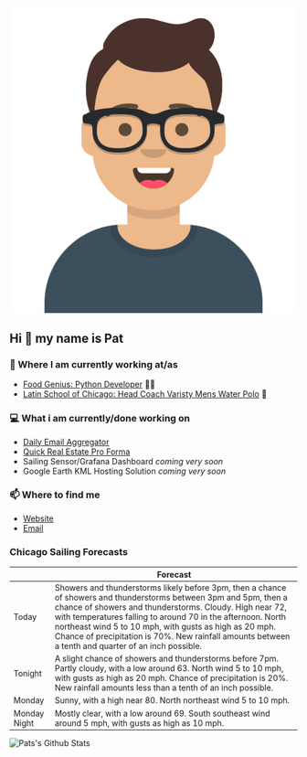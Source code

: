 [![Social banner for p-j-falconer](https://raw.githubusercontent.com/P-J-FALCONER/P-J-FALCONER/master/assets/avataaars.svg)](https://patfalconer.com/)
## Hi :wave: my name is Pat

### 💼 Where I am currently working at/as
- [Food Genius: Python Developer](https://getfoodgenius.com/) 🍔🐍
- [Latin School of Chicago: Head Coach Varisty Mens Water Polo](https://www.latinschool.org/) 🤽


### 💻 What i am currently/done working on
 - [Daily Email Aggregator](https://github.com/P-J-FALCONER/dott_daily_mail)
 - [Quick Real Estate Pro Forma](https://github.com/P-J-FALCONER/henry)
 - Sailing Sensor/Grafana Dashboard *coming very soon*
 - Google Earth KML Hosting Solution *coming very soon*

### 📫 Where to find me
 - [Website](https://patfalconer.com/)
 - [Email](mailto:patrick.j.falconer@gmail.com)


### Chicago Sailing Forecasts
|   | Forecast  |
|---|---|
| Today | Showers and thunderstorms likely before 3pm, then a chance of showers and thunderstorms between 3pm and 5pm, then a chance of showers and thunderstorms. Cloudy. High near 72, with temperatures falling to around 70 in the afternoon. North northeast wind 5 to 10 mph, with gusts as high as 20 mph. Chance of precipitation is 70%. New rainfall amounts between a tenth and quarter of an inch possible. |
| Tonight | A slight chance of showers and thunderstorms before 7pm. Partly cloudy, with a low around 63. North wind 5 to 10 mph, with gusts as high as 20 mph. Chance of precipitation is 20%. New rainfall amounts less than a tenth of an inch possible. |
| Monday | Sunny, with a high near 80. North northeast wind 5 to 10 mph. |
| Monday Night | Mostly clear, with a low around 69. South southeast wind around 5 mph, with gusts as high as 10 mph. |

![Pats's Github Stats](https://github-readme-stats.vercel.app/api?username=p-j-falconer&show_icons=true&theme=radical)

